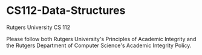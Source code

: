 # CS112-Data-Structures

Rutgers University CS 112

Please follow both Rutgers University's Principles of Academic Integrity and the
Rutgers Department of Computer Science's Academic Integrity Policy.
